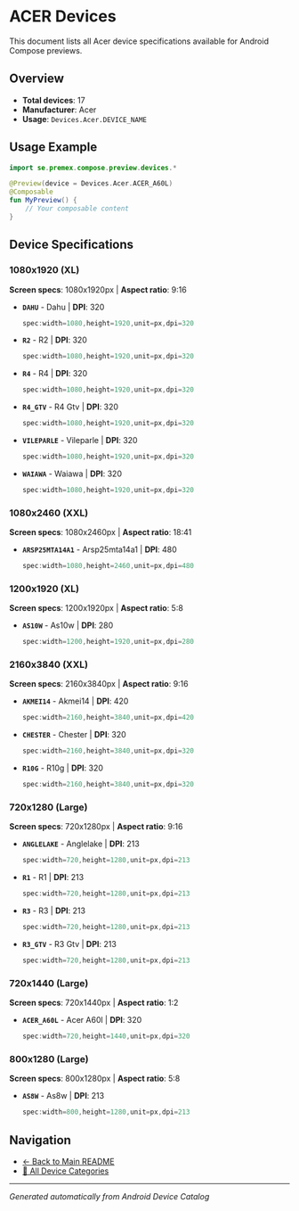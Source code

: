 # ACER Devices

This document lists all Acer device specifications available for Android Compose previews.

## Overview

- **Total devices**: 17
- **Manufacturer**: Acer
- **Usage**: `Devices.Acer.DEVICE_NAME`

## Usage Example

```kotlin
import se.premex.compose.preview.devices.*

@Preview(device = Devices.Acer.ACER_A60L)
@Composable
fun MyPreview() {
    // Your composable content
}
```

## Device Specifications

### 1080x1920 (XL)

**Screen specs**: 1080x1920px | **Aspect ratio**: 9:16

- **`DAHU`** - Dahu | **DPI**: 320
  ```kotlin
  spec:width=1080,height=1920,unit=px,dpi=320
  ```

- **`R2`** - R2 | **DPI**: 320
  ```kotlin
  spec:width=1080,height=1920,unit=px,dpi=320
  ```

- **`R4`** - R4 | **DPI**: 320
  ```kotlin
  spec:width=1080,height=1920,unit=px,dpi=320
  ```

- **`R4_GTV`** - R4 Gtv | **DPI**: 320
  ```kotlin
  spec:width=1080,height=1920,unit=px,dpi=320
  ```

- **`VILEPARLE`** - Vileparle | **DPI**: 320
  ```kotlin
  spec:width=1080,height=1920,unit=px,dpi=320
  ```

- **`WAIAWA`** - Waiawa | **DPI**: 320
  ```kotlin
  spec:width=1080,height=1920,unit=px,dpi=320
  ```

### 1080x2460 (XXL)

**Screen specs**: 1080x2460px | **Aspect ratio**: 18:41

- **`ARSP25MTA14A1`** - Arsp25mta14a1 | **DPI**: 480
  ```kotlin
  spec:width=1080,height=2460,unit=px,dpi=480
  ```

### 1200x1920 (XL)

**Screen specs**: 1200x1920px | **Aspect ratio**: 5:8

- **`AS10W`** - As10w | **DPI**: 280
  ```kotlin
  spec:width=1200,height=1920,unit=px,dpi=280
  ```

### 2160x3840 (XXL)

**Screen specs**: 2160x3840px | **Aspect ratio**: 9:16

- **`AKMEI14`** - Akmei14 | **DPI**: 420
  ```kotlin
  spec:width=2160,height=3840,unit=px,dpi=420
  ```

- **`CHESTER`** - Chester | **DPI**: 320
  ```kotlin
  spec:width=2160,height=3840,unit=px,dpi=320
  ```

- **`R10G`** - R10g | **DPI**: 320
  ```kotlin
  spec:width=2160,height=3840,unit=px,dpi=320
  ```

### 720x1280 (Large)

**Screen specs**: 720x1280px | **Aspect ratio**: 9:16

- **`ANGLELAKE`** - Anglelake | **DPI**: 213
  ```kotlin
  spec:width=720,height=1280,unit=px,dpi=213
  ```

- **`R1`** - R1 | **DPI**: 213
  ```kotlin
  spec:width=720,height=1280,unit=px,dpi=213
  ```

- **`R3`** - R3 | **DPI**: 213
  ```kotlin
  spec:width=720,height=1280,unit=px,dpi=213
  ```

- **`R3_GTV`** - R3 Gtv | **DPI**: 213
  ```kotlin
  spec:width=720,height=1280,unit=px,dpi=213
  ```

### 720x1440 (Large)

**Screen specs**: 720x1440px | **Aspect ratio**: 1:2

- **`ACER_A60L`** - Acer A60l | **DPI**: 320
  ```kotlin
  spec:width=720,height=1440,unit=px,dpi=320
  ```

### 800x1280 (Large)

**Screen specs**: 800x1280px | **Aspect ratio**: 5:8

- **`AS8W`** - As8w | **DPI**: 213
  ```kotlin
  spec:width=800,height=1280,unit=px,dpi=213
  ```

## Navigation

- [← Back to Main README](../../README.md)
- [📱 All Device Categories](../README.md)

---
*Generated automatically from Android Device Catalog*
